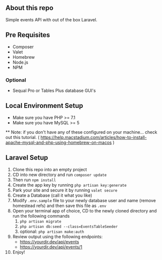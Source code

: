## About this repo

Simple events API with out of the box Laravel. 


## Pre Requisites

 - Composer
 - Valet
 - Homebrew
 - Node.js
 - NPM

### Optional 

- Sequal Pro or Tables Plus database GUI's

## Local Environment Setup 

 - Make sure you have PHP >= 7.1
 - Make sure you have MySQL >= 5

** Note: if you don't have any of these configured on your machine... check out this tutorial.
( https://help.macstadium.com/articles/how-to-install-apache-mysql-and-php-using-homebrew-on-macos )


## Laravel Setup 

1. Clone this repo into an empty project
2. CD into new directory and run `composer update`
3. Then run `npm install`
4. Create the app key by running `php artisan key:generate`
5. Park your site and secure it by running `valet secure`
6. Create a Database (call it what you like)
7. Modify `.env.sample` file to your newly database user and name (remove homestead refs) and then save this file as `.env`
8. Open your terminal app of choice, CD to the newly cloned directory and run the following commands
	1. `php artisan migrate`
	2. `php artisan db:seed --class=EventsTableSeeder`	
	3. optional: `php artisan make:auth`
9. Review output using the following endpoints:
	- https://yourdir.dev/api/events
	- https://yourdir.dev/api/events/1
10. Enjoy!
